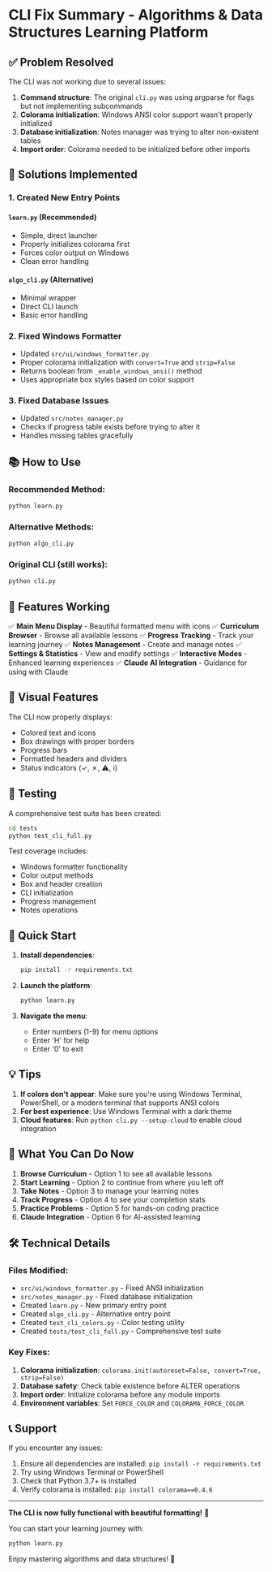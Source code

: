# CLI Fix Summary - Algorithms & Data Structures Learning Platform

## ✅ Problem Resolved

The CLI was not working due to several issues:
1. **Command structure**: The original `cli.py` was using argparse for flags but not implementing subcommands
2. **Colorama initialization**: Windows ANSI color support wasn't properly initialized
3. **Database initialization**: Notes manager was trying to alter non-existent tables
4. **Import order**: Colorama needed to be initialized before other imports

## 🔧 Solutions Implemented

### 1. Created New Entry Points

#### `learn.py` (Recommended)
- Simple, direct launcher
- Properly initializes colorama first
- Forces color output on Windows
- Clean error handling

#### `algo_cli.py` (Alternative)
- Minimal wrapper
- Direct CLI launch
- Basic error handling

### 2. Fixed Windows Formatter
- Updated `src/ui/windows_formatter.py`
- Proper colorama initialization with `convert=True` and `strip=False`
- Returns boolean from `_enable_windows_ansi()` method
- Uses appropriate box styles based on color support

### 3. Fixed Database Issues
- Updated `src/notes_manager.py`
- Checks if progress table exists before trying to alter it
- Handles missing tables gracefully

## 📚 How to Use

### Recommended Method:
```bash
python learn.py
```

### Alternative Methods:
```bash
python algo_cli.py
```

### Original CLI (still works):
```bash
python cli.py
```

## 🎯 Features Working

✅ **Main Menu Display** - Beautiful formatted menu with icons
✅ **Curriculum Browser** - Browse all available lessons
✅ **Progress Tracking** - Track your learning journey
✅ **Notes Management** - Create and manage notes
✅ **Settings & Statistics** - View and modify settings
✅ **Interactive Modes** - Enhanced learning experiences
✅ **Claude AI Integration** - Guidance for using with Claude

## 🎨 Visual Features

The CLI now properly displays:
- Colored text and icons
- Box drawings with proper borders
- Progress bars
- Formatted headers and dividers
- Status indicators (✓, ✗, ⚠, ℹ)

## 🧪 Testing

A comprehensive test suite has been created:
```bash
cd tests
python test_cli_full.py
```

Test coverage includes:
- Windows formatter functionality
- Color output methods
- Box and header creation
- CLI initialization
- Progress management
- Notes operations

## 🚀 Quick Start

1. **Install dependencies**:
   ```bash
   pip install -r requirements.txt
   ```

2. **Launch the platform**:
   ```bash
   python learn.py
   ```

3. **Navigate the menu**:
   - Enter numbers (1-9) for menu options
   - Enter 'H' for help
   - Enter '0' to exit

## 💡 Tips

1. **If colors don't appear**: Make sure you're using Windows Terminal, PowerShell, or a modern terminal that supports ANSI colors
2. **For best experience**: Use Windows Terminal with a dark theme
3. **Cloud features**: Run `python cli.py --setup-cloud` to enable cloud integration

## 🎯 What You Can Do Now

1. **Browse Curriculum** - Option 1 to see all available lessons
2. **Start Learning** - Option 2 to continue from where you left off
3. **Take Notes** - Option 3 to manage your learning notes
4. **Track Progress** - Option 4 to see your completion stats
5. **Practice Problems** - Option 5 for hands-on coding practice
6. **Claude Integration** - Option 6 for AI-assisted learning

## 🛠️ Technical Details

### Files Modified:
- `src/ui/windows_formatter.py` - Fixed ANSI initialization
- `src/notes_manager.py` - Fixed database initialization
- Created `learn.py` - New primary entry point
- Created `algo_cli.py` - Alternative entry point
- Created `test_cli_colors.py` - Color testing utility
- Created `tests/test_cli_full.py` - Comprehensive test suite

### Key Fixes:
1. **Colorama initialization**: `colorama.init(autoreset=False, convert=True, strip=False)`
2. **Database safety**: Check table existence before ALTER operations
3. **Import order**: Initialize colorama before any module imports
4. **Environment variables**: Set `FORCE_COLOR` and `COLORAMA_FORCE_COLOR`

## 📞 Support

If you encounter any issues:
1. Ensure all dependencies are installed: `pip install -r requirements.txt`
2. Try using Windows Terminal or PowerShell
3. Check that Python 3.7+ is installed
4. Verify colorama is installed: `pip install colorama==0.4.6`

---

**The CLI is now fully functional with beautiful formatting!** 🎉

You can start your learning journey with:
```bash
python learn.py
```

Enjoy mastering algorithms and data structures! 🚀